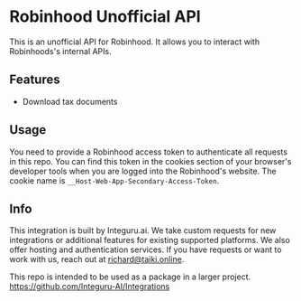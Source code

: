 # Robinhood Unofficial API

This is an unofficial API for Robinhood. It allows you to interact with Robinhoods's internal APIs. 

## Features

- Download tax documents

## Usage

You need to provide a Robinhood access token to authenticate all requests in this repo. You can find this token in the cookies section of your browser's developer tools when you are logged into the Robinhood's website. The cookie name is `__Host-Web-App-Secondary-Access-Token`.

## Info

This integration is built by Integuru.ai. We take custom requests for new integrations or additional features for existing supported platforms. We also offer hosting and authentication services. If you have requests or want to work with us, reach out at richard@taiki.online.

This repo is intended to be used as a package in a larger project.
https://github.com/Integuru-AI/Integrations
